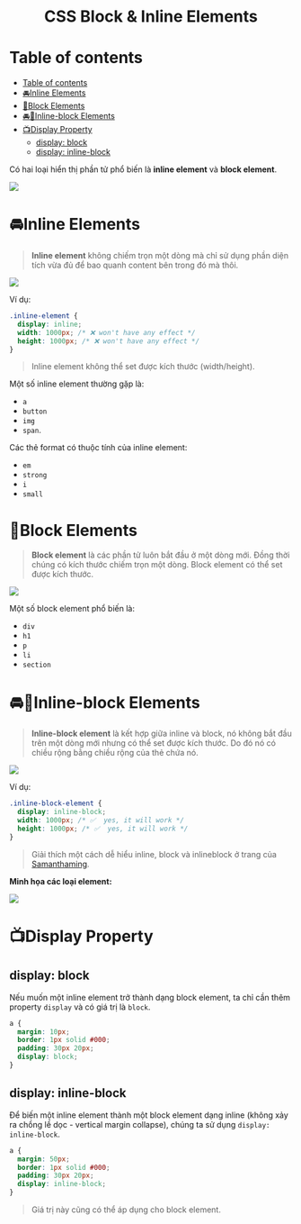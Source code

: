 <link rel='stylesheet' href='../../../main.css'>

<div class="title"> 
    <center><h1 class="bigtitle">CSS Block & Inline Elements</h1></center>
</div>

# Table of contents

- [Table of contents](#table-of-contents)
- [🚘Inline Elements](#inline-elements)
- [🚅Block Elements](#block-elements)
- [🚘🚅Inline-block Elements](#inline-block-elements)
- [📺Display Property](#display-property)
  - [display: block](#display-block)
  - [display: inline-block](#display-inline-block)

Có hai loại hiển thị phần tử phổ biến là **inline element** và **block element**.

<img src="box1.png">

# 🚘Inline Elements

> **Inline element** không chiếm trọn một dòng mà chỉ sử dụng phần diện tích vừa đủ để bao quanh content bên trong đó mà thôi.

<img src="box2.png">

Ví dụ:

```css
.inline-element {
  display: inline;
  width: 1000px; /* ❌ won't have any effect */
  height: 1000px; /* ❌ won't have any effect */
}
```

> Inline element không thể set được kích thước (width/height).

Một số inline element thường gặp là:

- `a`
- `button`
- `img`
- `span`.

Các thẻ format có thuộc tính của inline element:

- `em`
- `strong`
- `i`
- `small`

# 🚅Block Elements

> **Block element** là các phần tử luôn bắt đầu ở một dòng mới. Đồng thời chúng có kích thước chiếm trọn một dòng. Block element có thể set được kích thước.

<img src="box3.png">

Một số block element phổ biến là:

- `div`
- `h1`
- `p`
- `li`
- `section`

# 🚘🚅Inline-block Elements

> **Inline-block element** là kết hợp giữa inline và block, nó không bắt đầu trên một dòng mới nhưng có thể set được kích thước. Do đó nó có chiều rộng bằng chiều rộng của thẻ chứa nó.

<img src="box4.png">

Ví dụ:

```css
.inline-block-element {
  display: inline-block;
  width: 1000px; /* ✅  yes, it will work */
  height: 1000px; /* ✅  yes, it will work */
}
```

> Giải thích một cách dễ hiểu inline, block và inlineblock ở trang của [Samanthaming](https://www.samanthaming.com/pictorials/css-inline-vs-inlineblock-vs-block/#explained-in-non-dev-terms).

**Minh họa các loại element:**

<img src="box5.png">

# 📺Display Property

## display: block

Nếu muốn một inline element trở thành dạng block element, ta chỉ cần thêm property `display` và có giá trị là `block`.

```css
a {
  margin: 10px;
  border: 1px solid #000;
  padding: 30px 20px;
  display: block;
}
```

## display: inline-block

Để biến một inline element thành một block element dạng inline (không xảy ra chồng lề dọc - vertical margin collapse), chúng ta sử dụng `display: inline-block`.

```css
a {
  margin: 50px;
  border: 1px solid #000;
  padding: 30px 20px;
  display: inline-block;
}
```

> Giá trị này cũng có thể áp dụng cho block element.
